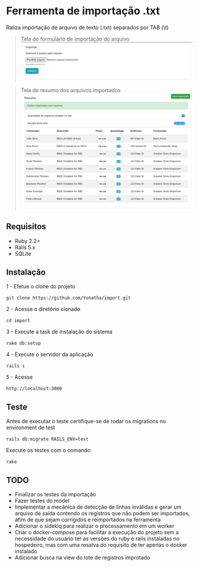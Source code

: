 # Ferramenta de importação .txt

Raliza importação de arquivo de texto (.txt) separados por TAB (\t)


> Tela do formulário de importação do arquivo
![alt text](tela1.png "Formulário de importação do arquivo")

> Tela de resumo dos arquivos importados
![alt text](tela2.png "Formulário de importação do arquivo")

## Requisitos

* Ruby 2.2+
* Rails 5.x
* SQLite

## Instalação

1 - Efetue o clone do projeto
```
git clone https://github.com/Yonatha/import.git
```

2 - Acesse o diretório clonado
```
cd import
```

3 - Execute a task de instalação do sistema
```
rake db:setup
```

4 - Execute o servidor da aplicação

```
rails s
```

5 - Acesse

```
http://localhost:3000
```

## Teste

Antes de executar o teste certifique-se de rodar os migrations no environment de test   
```
rails db:migrate RAILS_ENV=test
```

Execute os testes com o comando:
```
rake
```

## TODO
* Finalizar os testes da importação
* Fazer testes do model
* Implementar a mecânica de detecção de linhas inválidas e gerar um arquivo de saída contendo os registros que não podem ser importados, afim de que sejam corrigidos e reimportados na ferramenta
* Adicionar o sidekiq para realizar o processamento em um worker 
* Criar o docker-compose para facilitar a execução do projeto sem a necessidade do usuário ter as versões do ruby e rails instaladas no hospedeiro, mas com uma resalva do requisito de ter apenas o docker instalado
* Adicionar busca na view do lote de registros improtado